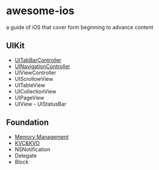 # awesome-ios

a guide of iOS that cover form beginning to advance content

## UIKit

- [UITabBarController]((https://github.com/YodaLuke/awesome-ios/blob/master/UIKit/Navigation/TabBar.md))
- [UINavigationController](https://github.com/YodaLuke/awesome-ios/blob/master/UIKit/Navigation/Navigation.md)
- UIViewController
- UIScrollowView
- UITableView
- UICollectionView
- UIPageView
- UIView
          - UIStatusBar

## Foundation

- [Memory Management](https://github.com/YodaLuke/awesome-ios/blob/master/Foundation/Memory%20Management/Memory%20Management.md)
- [KVC&KVO](https://github.com/YodaLuke/awesome-ios/blob/master/Foundation/KVC&KVO/KVC&KVO.md)
- NSNotification
- Delegate
- Block

